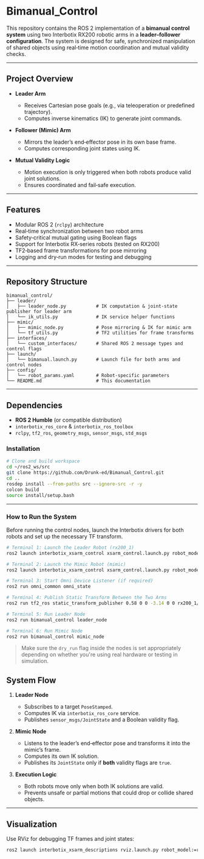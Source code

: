 # Bimanual_Control

This repository contains the ROS 2 implementation of a **bimanual control system** using two Interbotix RX200 robotic arms in a **leader–follower configuration**. The system is designed for safe, synchronized manipulation of shared objects using real‑time motion coordination and mutual validity checks.

---

## Project Overview

- **Leader Arm**  
  - Receives Cartesian pose goals (e.g., via teleoperation or predefined trajectory).  
  - Computes inverse kinematics (IK) to generate joint commands.

- **Follower (Mimic) Arm**  
  - Mirrors the leader’s end‑effector pose in its own base frame.  
  - Computes corresponding joint states using IK.

- **Mutual Validity Logic**  
  - Motion execution is only triggered when both robots produce valid joint solutions.  
  - Ensures coordinated and fail‑safe execution.

---

## Features

- Modular ROS 2 (`rclpy`) architecture  
- Real‑time synchronization between two robot arms  
- Safety‑critical mutual gating using Boolean flags  
- Support for Interbotix RX‑series robots (tested on RX200)  
- TF2‑based frame transformations for pose mirroring  
- Logging and dry‑run modes for testing and debugging  

---

## Repository Structure

```
bimanual_control/
├── leader/
│   ├── leader_node.py           # IK computation & joint-state publisher for leader arm
│   └── ik_utils.py              # IK service helper functions
├── mimic/
│   ├── mimic_node.py            # Pose mirroring & IK for mimic arm
│   └── tf_utils.py              # TF2 utilities for frame transforms
├── interfaces/
│   └── custom_interfaces/       # Shared ROS 2 message types and control flags
├── launch/
│   └── bimanual.launch.py       # Launch file for both arms and control nodes
├── config/
│   └── robot_params.yaml        # Robot-specific parameters
└── README.md                    # This documentation
```

---

## Dependencies

- **ROS 2 Humble** (or compatible distribution)  
- `interbotix_ros_core` & `interbotix_ros_toolbox`  
- `rclpy`, `tf2_ros`, `geometry_msgs`, `sensor_msgs`, `std_msgs`

### Installation

```bash
# Clone and build workspace
cd ~/ros2_ws/src
git clone https://github.com/Drunk-ed/Bimanual_Control.git
cd ..
rosdep install --from-paths src --ignore-src -r -y
colcon build
source install/setup.bash
```

---


### How to Run the System

Before running the control nodes, launch the Interbotix drivers for both robots and set up the necessary TF transform.

```bash
# Terminal 1: Launch the Leader Robot (rx200_1)
ros2 launch interbotix_xsarm_control xsarm_control.launch.py robot_model:=rx200 robot_name:=rx200_1 use_sim:=true

# Terminal 2: Launch the Mimic Robot (mimic)
ros2 launch interbotix_xsarm_control xsarm_control.launch.py robot_model:=rx200 robot_name:=mimic use_sim:=true use_rviz:=false

# Terminal 3: Start Omni Device Listener (if required)
ros2 run omni_common omni_state

# Terminal 4: Publish Static Transform Between the Two Arms
ros2 run tf2_ros static_transform_publisher 0.58 0 0 -3.14 0 0 rx200_1/base_link mimic/base_link

# Terminal 5: Run Leader Node
ros2 run bimanual_control leader_node

# Terminal 6: Run Mimic Node
ros2 run bimanual_control mimic_node
```

> Make sure the `dry_run` flag inside the nodes is set appropriately depending on whether you're using real hardware or testing in simulation.


## System Flow

1. **Leader Node**  
   - Subscribes to a target `PoseStamped`.  
   - Computes IK via `interbotix_ros_core` service.  
   - Publishes `sensor_msgs/JointState` and a Boolean validity flag.

2. **Mimic Node**  
   - Listens to the leader’s end‑effector pose and transforms it into the mimic’s frame.  
   - Computes its own IK solution.  
   - Publishes its `JointState` only if **both** validity flags are `true`.

3. **Execution Logic**  
   - Both robots move only when both IK solutions are valid.  
   - Prevents unsafe or partial motions that could drop or collide shared objects.

---

## Visualization

Use RViz for debugging TF frames and joint states:

```bash
ros2 launch interbotix_xsarm_descriptions rviz.launch.py robot_model:=rx200
```

